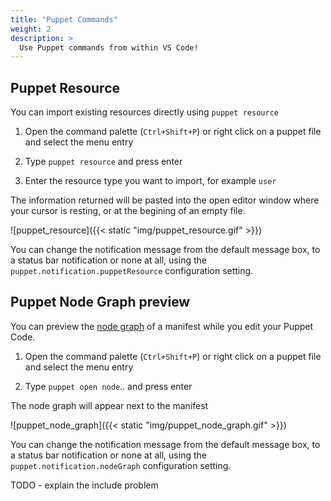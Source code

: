 ```yaml
---
title: "Puppet Commands"
weight: 2
description: >
  Use Puppet commands from within VS Code!
---
```


## Puppet Resource

You can import existing resources directly using `puppet resource`

1. Open the command palette (`Ctrl+Shift+P`) or right click on a puppet file and select the menu entry

2. Type `puppet resource` and press enter

3. Enter the resource type you want to import, for example `user`

The information returned will be pasted into the open editor window where your cursor is resting, or at the begining of an empty file.

![puppet_resource]({{< static "img/puppet_resource.gif" >}})

You can change the notification message from the default message box, to a status bar notification or none at all, using the `puppet.notification.puppetResource` configuration setting.

## Puppet Node Graph preview

You can preview the [node graph](https://puppet.com/blog/visualize-your-infrastructure-models) of a manifest while you edit your Puppet Code.

1. Open the command palette (`Ctrl+Shift+P`) or right click on a puppet file and select the menu entry

2. Type `puppet open node`.. and press enter

The node graph will appear next to the manifest

![puppet_node_graph]({{< static "img/puppet_node_graph.gif" >}})

You can change the notification message from the default message box, to a status bar notification or none at all, using the `puppet.notification.nodeGraph` configuration setting.

TODO - explain the include problem
